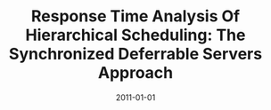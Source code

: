 ---
title: "Response Time Analysis Of Hierarchical Scheduling: The Synchronized Deferrable Servers Approach"
date: 2011-01-01
venue: "Proceedings of the 32nd IEEE Real-Time Systems Symposium, RTSS 2011, Vienna, Austria, November 29 - December 2, 2011"
paperurl: https://doi.org/10.1109/RTSS.2011.29
authors: "Haitao Zhu, Steve Goddard and Matthew B Dwyer"
awards: ""
---